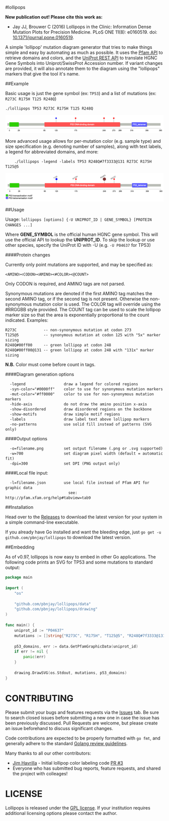 #lollipops

**New publication out! Please cite this work as:**
* Jay JJ, Brouwer C (2016) Lollipops in the Clinic: Information Dense Mutation Plots for Precision Medicine. PLoS ONE 11(8): e0160519. doi: [10.1371/journal.pone.0160519](http://dx.doi.org/10.1371/journal.pone.0160519).

A simple 'lollipop' mutation diagram generator that tries to make things
simple and easy by automating as much as possible. It uses the
[Pfam API](http://pfam.xfam.org/help#tabview=tab9) to retrieve domains and
colors, and the [UniProt REST API](http://www.uniprot.org/uploadlists/) to
translate HGNC Gene Symbols into Uniprot/SwissProt Accession number. If
variant changes are provided, it will also annotate them to the diagram
using the "lollipops" markers that give the tool it's name.

##Example

Basic usage is just the gene symbol (ex: ``TP53``) and a list of
mutations (ex: ``R273C R175H T125 R248Q``)

    ./lollipops TP53 R273C R175H T125 R248Q

![TP53 Lollipop diagram with 4 marked mutations](tp53.png?raw=true)

More advanced usage allows for per-mutation color (e.g. sample type) and
size specification (e.g. denoting number of samples), along with text
labels, a legend for abbreviated domains, and more:

		./lollipops -legend -labels TP53 R248Q#7f3333@131 R273C R175H T125@5

![TP53 Lollipop diagram with 5 customized mutations](tp53_more.png?raw=true)

##Usage

Usage: ``lollipops [options] {-U UNIPROT_ID | GENE_SYMBOL} [PROTEIN CHANGES ...]``

Where **GENE_SYMBOL** is the official human HGNC gene symbol. This will use the
official API to lookup the **UNIPROT_ID**. To skip the lookup or use other species,
specify the UniProt ID with -U (e.g. ``-U P04637`` for TP53)

####Protein changes

Currently only point mutations are supported, and may be specified as:

    <AMINO><CODON><AMINO><#COLOR><@COUNT>

Only CODON is required, and AMINO tags are not parsed.

Synonymous mutations are denoted if the first AMINO tag matches the second
AMINO tag, or if the second tag is not present. Otherwise the non-synonymous
mutation color is used. The COLOR tag will override using the #RRGGBB style
provided. The COUNT tag can be used to scale the lollipop marker size so that
the area is exponentially proportional to the count indicated. Examples:

    R273C            -- non-synonymous mutation at codon 273
    T125@5           -- synonymous mutation at codon 125 with "5x" marker sizing
    R248Q#00ff00     -- green lollipop at codon 248
    R248Q#00ff00@131 -- green lollipop at codon 248 with "131x" marker sizing

**N.B.** Color must come before count in tags.

####Diagram generation options

```
  -legend                 draw a legend for colored regions
  -syn-color="#0000ff"    color to use for synonymous mutation markers
  -mut-color="#ff0000"    color to use for non-synonymous mutation markers
  -hide-axis              do not draw the amino position x-axis
  -show-disordered        draw disordered regions on the backbone
  -show-motifs            draw simple motif regions
  -labels                 draw label text above lollipop markers
  -no-patterns            use solid fill instead of patterns (SVG only)
```

####Output options

```
  -o=filename.png         set output filename (.png or .svg supported)
  -w=700                  set diagram pixel width (default = automatic fit)
  -dpi=300                set DPI (PNG output only)
```

####Local file input:

```
  -l=filename.json        use local file instead of Pfam API for graphic data
                            see: http://pfam.xfam.org/help#tabview=tab9
```

##Installation

Head over to the [Releases](https://github.com/pbnjay/lollipops/releases) to
download the latest version for your system in a simple command-line executable.

If you already have Go installed and want the bleeding edge, just
``go get -u github.com/pbnjay/lollipops`` to download the latest version.

##Embedding

As of v0.97, lollipops is now easy to embed in other Go applications. The following code prints an SVG for TP53 and some mutations to standard output:

```go
package main

import (
    "os"

    "github.com/pbnjay/lollipops/data"
    "github.com/pbnjay/lollipops/drawing"
)

func main() {
    uniprot_id := "P04637"
    mutations := []string{"R273C", "R175H", "T125@5", "R248Q#7f3333@131"}

    p53_domains, err := data.GetPfamGraphicData(uniprot_id)
    if err != nil {
        panic(err)
    }

    drawing.DrawSVG(os.Stdout, mutations, p53_domains)
}

```

# CONTRIBUTING

Please submit your bugs and features requests via the [Issues](https://github.com/pbnjay/lollipops/issues) tab. Be sure to
search closed issues before submitting a new one in case the issue has been
previously discussed. Pull Requests are welcome, but please create an issue beforehand
to discuss significant changes.

Code contributions are expected to be properly formatted with `go fmt`, and generally adhere to the standard [Golang review guidelines](https://github.com/golang/go/wiki/CodeReviewComments).

Many thanks to all our other contributors:
 - [Jim Havrilla](https://github.com/jimhavrilla) - Initial lollipop color labeling code [PR #3](https://github.com/pbnjay/lollipops/pull/3)
 - Everyone who has submitted bug reports, feature requests, and shared the project with colleages!

# LICENSE

Lollipops is released under the [GPL license](LICENSE). If your institution requires
additional licensing options please contact the author.
